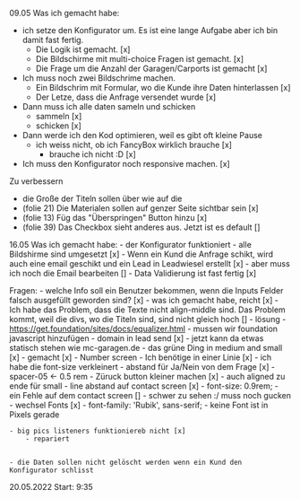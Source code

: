 09.05
Was ich gemacht habe:
- ich setze den Konfigurator um. Es ist eine lange Aufgabe aber ich bin damit fast fertig.
	- Die Logik ist gemacht. [x]
	- Die Bildschirme mit multi-choice Fragen ist gemacht. [x]
	- Die Frage um die Anzahl der Garagen/Carports ist gemacht [x]
- Ich muss noch zwei Bildschrime machen.
	- Ein Bildschrim mit Formular, wo die Kunde ihre Daten hinterlassen [x]
	- Der Letze, dass die Anfrage versendet wurde [x]
- Dann muss ich alle daten sameln und schicken
	- sammeln [x]
	- schicken [x]
- Dann werde ich den Kod optimieren, weil es gibt oft kleine Pause
	- ich weiss nicht, ob ich FancyBox wirklich brauche [x]
		- brauche ich nicht :D [x]
- Ich muss den Konfigurator noch responsive machen. [x]


Zu verbessern
- die Große der Titeln sollen über wie auf die 
- (folie 21) Die Materialen sollen auf genzer Seite sichtbar sein [x]
- (folie 13) Füg das "Überspringen" Button hinzu [x]
- (folie 39) Das Checkbox sieht anderes aus. Jetzt ist es default []


16.05
Was ich gemacht habe:
	- der Konfigurator funktioniert
		- alle Bildshirme sind umgesetzt [x]
		- Wenn ein Kund die Anfrage schikt, wird auch eine email geschikt und ein Lead in Leadwiesel erstellt [x]
		- aber muss ich noch die Email bearbeiten []
		- Data Validierung ist fast fertig [x]


Fragen:
	- welche Info soll ein Benutzer bekommen, wenn die Inputs Felder falsch ausgefüllt geworden sind? [x]
		- was ich gemacht habe, reicht [x]
	- Ich habe das Problem, dass die Texte nicht align-middle sind. Das Problem kommt, weil die divs, wo die Titeln sind, sind nicht gleich hoch []
		- lösung - https://get.foundation/sites/docs/equalizer.html - mussen wir foundation javascript hinzufügen
	- domain in lead send [x]
		- jetzt kann da etwas statisch stehen wie mc-garagen.de
	- das grüne Ding in medium and small [x]
		- gemacht [x]
	- Number screen
		- Ich benötige in einer Linie [x]
			- ich habe die font-size verkleinert
		- abstand für Ja/Nein von dem Frage [x]
			- spacer-05 <- 0.5 rem
	- Züruck button kleiner machen [x]
		- auch aligned zu ende für small
	- line abstand auf contact screen [x]
		- font-size: 0.9rem;
	- ein Fehle auf dem contact screen []
		- schwer zu sehen :/ muss noch gucken
	- wechsel Fonts [x]
		- font-family: 'Rubik', sans-serif;
		- keine Font ist in Pixels gerade

	- big pics listeners funktioniereb nicht [x]
		- repariert


	- die Daten sollen nicht gelöscht werden wenn ein Kund den Konfigurator schlisst

20.05.2022
Start: 9:35





